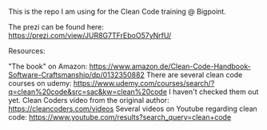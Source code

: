 This is the repo I am using for the Clean Code training @ Bigpoint.

The prezi can be found here: https://prezi.com/view/JUR8G7TFrEboO57yNrfU/

Resources:

"The book" on Amazon: https://www.amazon.de/Clean-Code-Handbook-Software-Craftsmanship/dp/0132350882
There are several clean code courses on udemy: https://www.udemy.com/courses/search/?q=clean%20code&src=sac&kw=clean%20code
I haven't checked them out yet.
Clean Coders video from the original author: https://cleancoders.com/videos
Several videos on Youtube regarding clean code: https://www.youtube.com/results?search_query=clean+code
